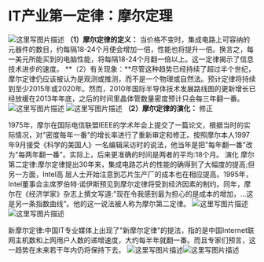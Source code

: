 # [](#header-1)IT产业第一定律：摩尔定理
![这里写图片描述](http://p0.so.qhimgs1.com/bdr/_240_/t011a4fa316e0bd790c.jpg)
**（1）摩尔定律的定义：**
当价格不变时，集成电路上可容纳的元器件的数目，约每隔18-24个月便会增加一倍，性能也将提升一倍。换言之，每一美元所能买到的电脑性能，将每隔18-24个月翻一倍以上。这一定律揭示了信息技术进步的速度。
**（2）有关现象：**尽管这种趋势已经持续了超过半个世纪，摩尔定律仍应该被认为是观测或推测，而不是一个物理或自然法。预计定律将持续到至少2015年或2020年。然而，2010年国际半导体技术发展路线图的更新增长已经放缓在2013年年底，之后的时间里晶体管数量密度预计只会每三年翻一番。
![这里写图片描述](http://p1.so.qhimgs1.com/bdr/_240_/t0151de08670d1387fd.jpg)
![这里写图片描述](http://p1.so.qhimgs1.com/bdr/_240_/t014d87dc3b38e7d211.jpg)
**（2）摩尔定律的演化：**
修正

1975年，摩尔在国际电信联盟IEEE的学术年会上提交了一篇论文，根据当时的实际情况，对"密度每年一番"的增长率进行了重新审定和修正。按照摩尔本人1997年9月接受《科学的美国人》一名编辑采访时的说法，他当年是把"每年翻一番"改为"每两年翻一番"。实际上，后来更准确的时间是两者的平均:18个月。
演化
摩尔第二定律:摩尔定律提出30年来，集成电路芯片的性能的确得到了大幅度的提高;但另一方面，Intel高
层人士开始注意到芯片生产厂的成本也在相应提高。1995年，Intel董事会主席罗伯特·诺伊斯预见到摩尔定律将受到经济因素的制约。同年，摩尔在《经济学家》杂志上撰文写道:"现在令我感到最为担心的是成本的增加，…这是另一条指数曲线"。他的这一说法被人称为摩尔第二定律。
![这里写图片描述](https://p1.ssl.qhmsg.com/dr/220__/t01a86867c85204ccef.jpg)      ![这里写图片描述](http://p5.so.qhimgs1.com/bdr/_240_/t01d7c485761a82084b.jpg)


新摩尔定律:中国IT专业媒体上出现了"新摩尔定律"的提法，指的是中国Internet联网主机数和上网用户人数的递增速度，大约每半年就翻一番。而且专家们预言，这一趋势在未来若干年内仍将保持下去。
![这里写图片描述](http://p0.so.qhimgs1.com/bdr/_240_/t01b289b8d8bec02780.jpg)![这里写图片描述](http://p0.so.qhmsg.com/bdr/_240_/t0166afe33a0296245f.jpg)